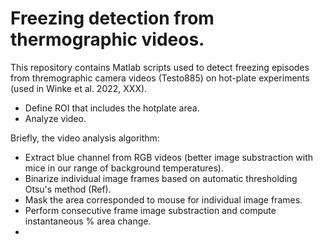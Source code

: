 # Freezing detection from thermographic videos.

This repository contains Matlab scripts used to detect freezing episodes from thremographic camera videos (Testo885) on hot-plate experiments (used in Winke et al. 2022, XXX).


- Define ROI that includes the hotplate area.
- Analyze video.

Briefly, the video analysis algorithm:
- Extract blue channel from RGB videos (better image substraction with mice in our range of background temperatures).
- Binarize individual image frames based on automatic thresholding Otsu's method (Ref).
- Mask the area corresponded to mouse for individual image frames.
- Perform consecutive frame image substraction and compute instantaneous % area change.
- 
